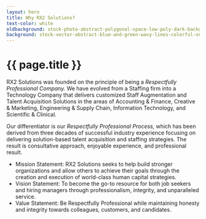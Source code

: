 ```yaml
---
layout: hero
title: Why RX2 Solutions?
text-color: white
oldbackground: stock-photo-abstract-polygonal-space-low-poly-dark-background-with-connecting-dots-and-lines-connection-550182499.jpg
background: stock-vector-abstract-blue-and-green-wavy-lines-colorful-vector-background-394634593-cropped.jpg
---
```

# {{ page.title }}
RX2 Solutions was founded on the principle of being a _Respectfully Professional Company._ We have evolved from a Staffing firm into a Technology Company that delivers customized Staff Augmentation and Talent Acquisition Solutions in the areas of Accounting & Finance, Creative & Marketing, Engineering & Supply Chain,  Information Technology, and Scientific & Clinical. 

Our differentiator is our _Respectfully Professional Process,_ which has been derived from three decades of successful industry experience focusing on delivering solution-based talent acquisition and staffing strategies. The result is consultative approach, enjoyable experience, and professional result. 

* Mission Statement:  RX2 Solutions seeks to help build stronger organizations and allow others to achieve their goals through the creation and execution of world-class human capital strategies.
* Vision Statement:  To become the go-to resource for both job seekers and hiring managers through professionalism, integrity, and unparalleled service.
* Value Statement:  Be Respectfully Professional while maintaining honesty and integrity towards colleagues, customers, and candidates.
